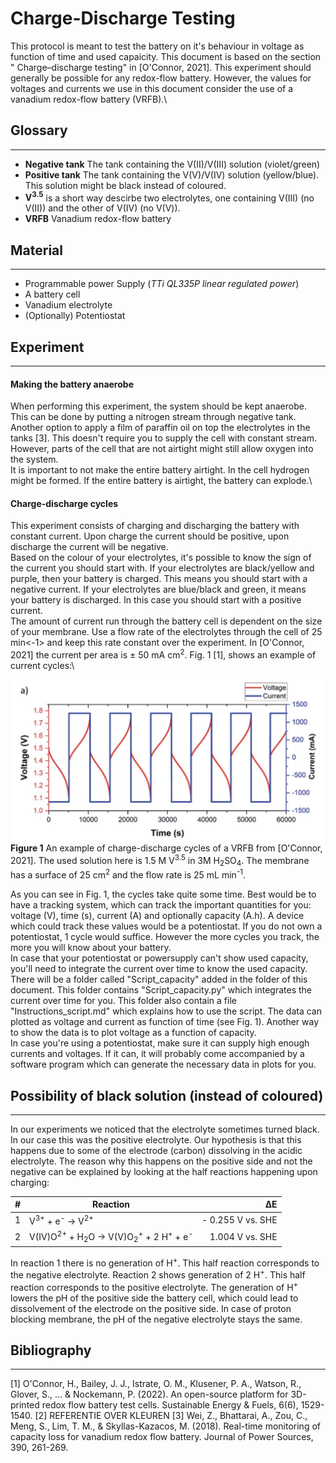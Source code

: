 # Charge-Discharge Testing
This protocol is meant to test the battery on it's behaviour in voltage as function of time and used capaicity. This document is based on the section "
Charge–discharge testing" in [O'Connor, 2021]. This experiment should generally be possible for any redox-flow battery. However, the values for voltages and currents we use in this document consider the use of a vanadium redox-flow battery (VRFB).\

## Glossary
---
- **Negative tank** The tank containing the V(II)/V(III) solution (violet/green)
- **Positive tank** The tank containing the V(V)/V(IV) solution (yellow/blue). This solution might be black instead of coloured.
- **V<sup>3.5</sup>** is a short way descirbe two electrolytes, one containing V(III) (no V(II)) and the other of V(IV) (no V(V)).
- **VRFB** Vanadium redox-flow battery

## Material
---
- Programmable power Supply  (*TTi QL335P linear regulated power*)
- A battery cell
- Vanadium electrolyte
- (Optionally) Potentiostat

## Experiment
---
#### Making the battery anaerobe
When performing this experiment, the system should be kept anaerobe. This can be done by putting a nitrogen stream through negative tank. Another option to apply a film of paraffin oil on top the electrolytes in the tanks [3]. This doesn't require you to supply the cell with constant stream. However, parts of the cell that are not airtight might still allow oxygen into the system.\
It is important to not make the entire battery airtight. In the cell hydrogen might be formed. If the entire battery is airtight, the battery can explode.\

#### Charge-discharge cycles
This experiment consists of charging and discharging the battery with constant current. Upon charge the current should be positive, upon discharge the current will be negative.\
Based on the colour of your electrolytes, it's possible to know the sign of the current you should start with. If your electrolytes are black/yellow and purple, then your battery is charged. This means you should start with a negative current. If your electrolytes are blue/black and green, it means your battery is discharged. In this case you should start with a positive current.\
The amount of current run through the battery cell is dependent on the size of your membrane. Use a flow rate of the electrolytes through the cell of 25 min<-1> and keep this rate constant over the experiment. In [O'Connor, 2021] the current per area is ± 50 mA cm<sup>2</sup>. Fig. 1 [1], shows an example of current cycles:\

![example_cycles](Images/Charge_discharge_cycles.png)
**Figure 1** An example of charge-discharge cycles of a VRFB from [O'Connor, 2021]. The used solution here is 1.5 M V<sup>3.5</sup> in 3M H<sub>2</sub>SO<sub>4</sub>. The membrane has a surface of 25 cm<sup>2</sup> and the flow rate is 25 mL min<sup>-1</sup>.

 As you can see in Fig. 1, the cycles take quite some time. Best would be to have a tracking system, which can track the important quantities for you: voltage (V), time (s), current (A) and optionally capacity (A.h). A device which could track these values would be a potentiostat. If you do not own a potentiostat, 1 cycle would suffice. However the more cycles you track, the more you will know about your battery.\
 In case that your potentiostat or powersupply can't show used capacity, you'll need to integrate the current over time to know the used capacity.
 There will be a folder called "Script_capacity" added in the folder of this document. This folder contains "Script_capacity.py" which integrates the current over time for you. This folder also contain a file "Instructions_script.md" which explains how to use the script.
 The data can plotted as voltage and current as function of time (see Fig. 1). Another way to show the data is to plot voltage as a function of capacity.\
 In case you're using a potentiostat, make sure it can supply high enough currents and voltages. If it can, it will probably come accompanied by a software program which can generate the necessary data in plots for you.


## Possibility of black solution (instead of coloured)
---
In our experiments we noticed that the electrolyte sometimes turned black. In our case this was the positive electrolyte. Our hypothesis is that this happens due to some of the electrode (carbon) dissolving in the acidic electrolyte. The reason why this happens on the positive side and not the negative can be explained by looking at the half reactions happening upon charging:

|\# |Reaction | ΔE |
|-|--- | ---:|
|1| V<sup>3+</sup> +  e<sup>-</sup> &rarr; V<sup>2+</sup> | - 0.255 V vs. SHE|
|2| V(IV)O<sup>2+</sup> + H<sub>2</sub>O &rarr;  V(V)O<sub>2</sub><sup>+</sup> +  2 H<sup>+</sup> + e<sup>-</sup> |  1.004 V vs. SHE|

In reaction 1 there is no generation of H<sup>+</sup>. This half reaction corresponds to the negative electrolyte. Reaction 2 shows generation of 2 H<sup>+</sup>. This half reaction corresponds to the positive electrolyte. The generation of H<sup>+</sup> lowers the pH of the positive side the battery cell, which could lead to dissolvement of the electrode on the positive side. In case of proton blocking membrane, the pH of the negative electrolyte stays the same.   

## Bibliography
---
[1] O'Connor, H., Bailey, J. J., Istrate, O. M., Klusener, P. A., Watson, R., Glover, S., ... & Nockemann, P. (2022). An open-source platform for 3D-printed redox flow battery test cells. Sustainable Energy & Fuels, 6(6), 1529-1540.
[2] REFERENTIE OVER KLEUREN
[3] Wei, Z., Bhattarai, A., Zou, C., Meng, S., Lim, T. M., & Skyllas-Kazacos, M. (2018). Real-time monitoring of capacity loss for vanadium redox flow battery. Journal of Power Sources, 390, 261-269.
